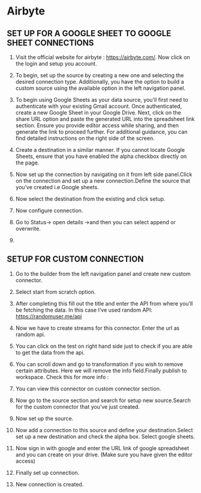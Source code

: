 # Airbyte
## SET UP FOR A GOOGLE SHEET TO  GOOGLE SHEET CONNECTIONS

1.	Visit the official website for airbyte : https://airbyte.com/. Now click on the login and setup you account.
2.	To begin, set up the source by creating a new one and selecting the desired connection type. Additionally, you have the option to build a custom source using the available option in the left navigation panel. 
3.	To begin using Google Sheets as your data source, you'll first need to authenticate with your existing Gmail account. Once authenticated, create a new Google Sheet in your Google Drive. Next, click on the share URL option and paste the generated URL into the spreadsheet link section. Ensure you provide editor access while sharing, and then generate the link to proceed further. For additional guidance, you can find detailed instructions on the right side of the screen.
 
4.	Create a destination in a similar manner. If you cannot locate Google Sheets, ensure that you have enabled the alpha checkbox directly on the page.  
5.	Now set up the connection by navigating on it from left side panel.Click on the connection and set up a new connection.Define the source that you’ve created i.e Google sheets.  
6.	Now select the destination from the existing and click setup.  
7.	Now configure connection.  
8.	Go to Status→ open details →and then you can select append or overwrite.
9.	  


## SETUP FOR CUSTOM CONNECTION

1.	Go to the builder from the left navigation panel and create new custom connector.
 
2.	Select start from scratch option. 
3.	After completing this fill out the title and enter the API from where you’ll be fetching the data. In this case I’ve used random API: https://randomuser.me/api

 

4.	Now we have to create streams for this connector. Enter the url as random api. 
5.	You can click on the test on right hand side just to check if you are able to get the data from the api.
 

6.	You can scroll down and go to transformation if you wish to remove certain attributes. Here we will remove the info field.Finally publish to workspace. Check this for more info : 
7.	You can view this connector on custom connector section. 
8.	Now go to the source section and search for setup new source.Search for the custom connector that you’ve just created.
  
9.	Now set up the source.  
10.	Now add a connection to this source and define your destination.Select set up a new destination and check the alpha box. Select google sheets.

 
11.	Now sign in with google and enter the URL link of google spreadsheet and you can create on your drive. (Make sure you have given the editor access)
 
12.	Finally set up connection.  
13.	New connection is created.
